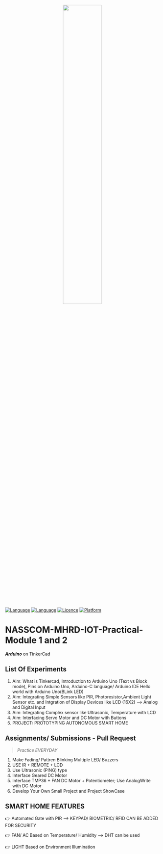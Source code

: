<p align="center">
	<img src="http://content.arduino.cc/brand/arduino-color.svg" width="50%" />
</p>

<p align="center">

[![Language](https://img.shields.io/badge/language-c-red.svg)](https://en.cppreference.com/w/c/)
[![Language](https://img.shields.io/badge/language-c++-red.svg)](https://en.cppreference.com/)
[![Licence](https://img.shields.io/badge/Licence-Creative%20Commons%20Zero-blue)](https://github.com/Ankuraxz/NASSCOM-MHRD-IOT-Practical-Module_1-2/blob/master/LICENSE)
[![Platform](https://img.shields.io/badge/Platform-Arduino-brightgreen)](https://www.arduino.cc)
</p>

# NASSCOM-MHRD-IOT-Practical-Module 1 and 2
*__Arduino__* on TinkerCad

## List Of Experiments
1. Aim: What is Tinkercad, Introduction to Arduino Uno (Text vs Block mode), Pins on Arduino Uno, Arduino-C language/ Arduino IDE Hello world with Arduino Uno(BLink LED)
2. Aim: Integrating Simple Sensors like PIR, Photoresistor,Ambient Light Sensor etc. and Intgration of Display Devices like LCD (16X2) --> Analog and Digital Input
3. Aim: Integrating Complex sensor like Ultrasonic, Temperature with LCD
4. Aim: Interfacing Servo Motor and DC Motor with Buttons
5. PROJECT: PROTOTYPING AUTONOMOUS SMART HOME

## Assignments/ Submissions - Pull Request
> _Practice EVERYDAY_
1. Make Fading/ Pattren Blinking Multiple LED/ Buzzers
2. USE IR + REMOTE + LCD
3. Use Ultrasonic (PING) type
4. Interface Geared DC Motor
5. Interface TMP36 + FAN DC Motor + Potentiometer; Use AnalogWrite with DC Motor
6. Develop Your Own Small Project and Project ShowCase

## SMART HOME FEATURES
👉 Automated Gate with PIR --> KEYPAD/ BIOMETRIC/ RFID CAN BE ADDED FOR SECURITY 

👉 FAN/ AC Based on Temperature/ Humidity --> DHT can be used

👉 LIGHT Based on Environment Illumination
